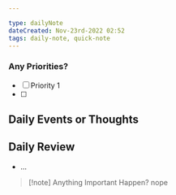 ```yaml
---

type: dailyNote
dateCreated: Nov-23rd-2022 02:52
tags: daily-note, quick-note
---
```




### Any Priorities?

- [ ] Priority 1
- [ ]  







## Daily Events or Thoughts






## Daily Review

- ...


>[!note] Anything Important Happen?
>nope

